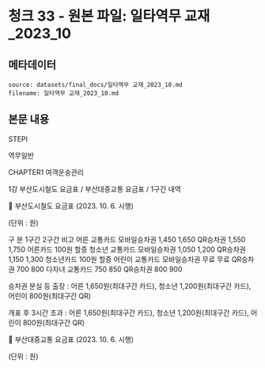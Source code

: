 # 청크 33 - 원본 파일: 일타역무 교재_2023_10

## 메타데이터

```
source: datasets/final_docs/일타역무 교재_2023_10.md
filename: 일타역무 교재_2023_10.md
```

## 본문 내용

STEPⅠ

역무일반

CHAPTER1 여객운송관리

1강 부산도시철도 요금표 / 부산대중교통 요금표 / 1구간 내역

󰊱 부산도시철도 요금표 (2023. 10. 6. 시행)

(단위 : 원)

구 분 1구간 2구간 비고 어른 교통카드  모바일승차권 1,450 1,650 QR승차권 1,550 1,750 어른카드 100원 할증 청소년 교통카드  모바일승차권 1,050 1,200 QR승차권 1,150 1,300 청소년카드 100원 할증 어린이 교통카드  모바일승차권 무료 무료 QR승차권 700 800 다자녀 교통카드 750 850 QR승차권 800 900

승차권 분실 등 출장 : 어른 1,650원(최대구간 카드), 청소년 1,200원(최대구간 카드), 어린이 800원(최대구간 QR)

개표 후 3시간 초과 : 어른 1,650원(최대구간 카드), 청소년 1,200원(최대구간 카드), 어린이 800원(최대구간 QR)

󰊲 부산대중교통 요금표 (2023. 10. 6. 시행)

(단위 : 원)